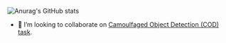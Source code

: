 ![Anurag's GitHub stats](https://github-readme-stats.vercel.app/api?username=DengPingFan&show_icons=true&theme=radical)
- 👯 I’m looking to collaborate on [Camoulfaged Object Detection (COD) task](http://dpfan.net/camouflage).
